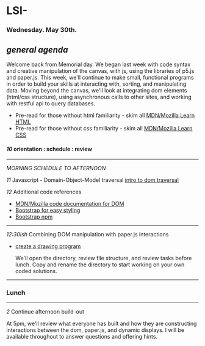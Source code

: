 # LSI- #

### Wednesday. May 30th. ###

*general agenda* 
---
Welcome back from Memorial day. We began last week with code syntax and creative manipulation of the canvas, with js, using the libraries of p5.js and paper.js. This week, we'll continue to make small, functional programs in order to build your skills at interacting with, sorting, and manipulating data. Moving beyond the canvas, we'll look at integrating dom elements (html/css structure), using asynchronous calls to other sites, and working with restful api to query databases. 

+ Pre-read for those without html familiarity - skim all [MDN/Mozilla Learn HTML](https://developer.mozilla.org/en-US/docs/Learn/HTML)
+ Pre-read for those without css familiarity - skim all [MDN/Mozilla Learn CSS](https://developer.mozilla.org/en-US/docs/Learn/CSS)

#### *10* orientation : schedule : review ####
---
*MORNING SCHEDULE TO AFTERNOON*

*11* Javascript - Domain-Object-Model traversal [intro to dom traversal](https://www.codecademy.com/learn/introduction-to-javascript)

*12* Additional code references
+ [MDN/Mozilla code documentation for DOM](https://developer.mozilla.org/en-US/docs/Web/JavaScript)
+ [Bootstrap for easy styling](https://getbootstrap.com/docs/4.1/getting-started/introduction/)
+ [Bootstrap npm](https://www.npmjs.com/package/bootstrap)

---
*12:30ish* Combining DOM manipulation with paper.js interactions
+ [create a drawing program]()
   
   We'll open the directory, review file structure, and review tasks before lunch. Copy and rename the directory to start working on your own coded solutions.
   
---
### Lunch
---
   
*2* Continue afternoon build-out  

   At 5pm, we'll review what everyone has built and how they are constructing interactions between the dom, paper.js, and dynamic displays. I will be available throughout to answer questions and offering hints.
   
   
  
